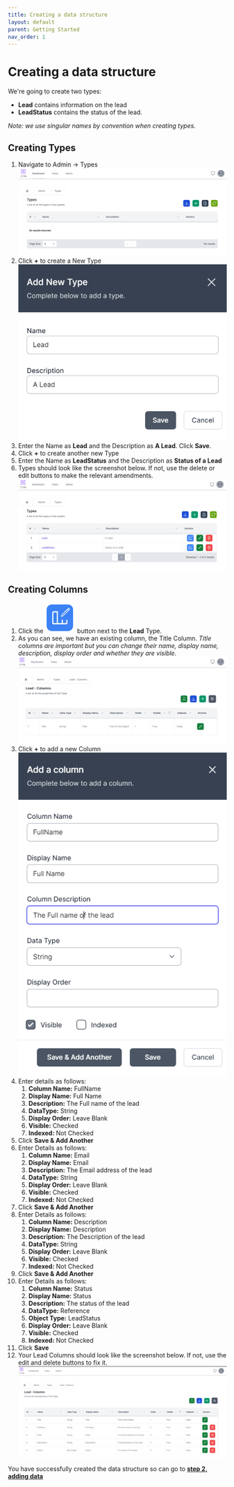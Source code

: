 ```yaml
---
title: Creating a data structure
layout: default
parent: Getting Started
nav_order: 1
---
```

# Creating a data structure

We're going to create two types:

- **Lead** contains information on the lead
- **LeadStatus** contains the status of the lead.

*Note: we use singular names by convention when creating types.*

## Creating Types

1. Navigate to Admin -> Types
   ![Types](image.png)
2. Click **+** to create a New Type
   ![New Lead](image-1.png)
3. Enter the Name as **Lead** and the Description as **A Lead**. Click **Save**.
4. Click **+** to create another new Type
5. Enter the Name as **LeadStatus** and the Description as **Status of a Lead**
6. Types should look like the screenshot below. If not, use the delete or edit buttons to make the relevant amendments.
   ![Created Types](image-2.png)

## Creating Columns

1. Click the ![Edit Type Columns](image-3.png) button next to the **Lead** Type.
2. As you can see, we have an existing column, the Title Column. *Title columns are important but you can change their name, display name, description, display order and whether they are visible.*
   ![Initial Columns](image-4.png)
3. Click **+** to add a new Column
   ![Add Column](image-5.png)
4. Enter details as follows:
   1. **Column Name:** FullName
   2. **Display Name:** Full Name
   3. **Description:** The Full name of the lead
   4. **DataType:** String
   5. **Display Order:** Leave Blank
   6. **Visible:** Checked
   7. **Indexed:** Not Checked
5. Click **Save & Add Another**
6. Enter Details as follows:
   1. **Column Name:** Email
   2. **Display Name:** Email
   3. **Description:** The Email address of the lead
   4. **DataType:** String
   5. **Display Order:** Leave Blank
   6. **Visible:** Checked
   7. **Indexed:** Not Checked
7. Click **Save & Add Another**
8. Enter Details as follows:
   1. **Column Name:** Description
   2. **Display Name:** Description
   3. **Description:** The Description of the lead
   4. **DataType:** String
   5. **Display Order:** Leave Blank
   6. **Visible:** Checked
   7. **Indexed:** Not Checked
9. Click **Save & Add Another**
10. Enter Details as follows:
    1. **Column Name:** Status
    2. **Display Name:** Status
    3. **Description:** The status of the lead
    4. **DataType:** Reference
    5. **Object Type:** LeadStatus
    6. **Display Order:** Leave Blank
    7. **Visible:** Checked
    8. **Indexed:** Not Checked
 11. Click **Save**
 12. Your Lead Columns should look like the screenshot below. If not, use the edit and delete buttons to fix it.
    ![Lead Columns](image-6.png)


You have successfully created the data structure so can go to **[step 2, adding data](./adding_data.html)**